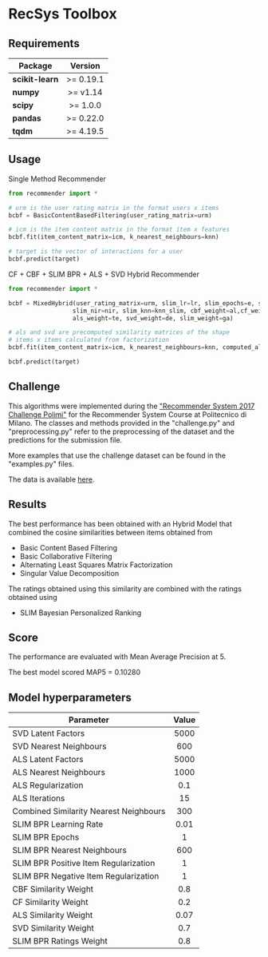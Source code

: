 # RecSys Toolbox

## Requirements
| Package              | Version        |
| ---------------------|:--------------:|  
| **scikit-learn**     |   >= 0.19.1    |   
| **numpy**            |   >= v1.14     |   
| **scipy**            |   >= 1.0.0     |   
| **pandas**           |   >= 0.22.0    |   
| **tqdm**             |   >= 4.19.5    |  

## Usage

Single Method Recommender

```python
from recommender import *

# urm is the user rating matrix in the format users x items
bcbf = BasicContentBasedFiltering(user_rating_matrix=urm)

# icm is the item content matrix in the format item x features
bcbf.fit(item_content_matrix=icm, k_nearest_neighbours=knn)

# target is the vector of interactions for a user
bcbf.predict(target)
```

CF + CBF + SLIM BPR + ALS + SVD Hybrid Recommender

```python
from recommender import *

bcbf = MixedHybrid(user_rating_matrix=urm, slim_lr=lr, slim_epochs=e, slim_pir=pir, 
                  slim_nir=nir, slim_knn=knn_slim, cbf_weight=al,cf_weight=be,
                  als_weight=te, svd_weight=de, slim_weight=ga)

# als and svd are precomputed similarity matrices of the shape
# items x items calculated from factorization
bcbf.fit(item_content_matrix=icm, k_nearest_neighbours=knn, computed_als=als, computed_svd=svd)

bcbf.predict(target)

```

## Challenge

This algorithms were implemented during the ["Recommender System 2017 Challenge Polimi"](https://www.kaggle.com/c/recommender-system-2017-challenge-polimi) for the Recommender System Course at Politecnico di Milano.
The classes and methods provided in the "challenge.py" and "preprocessing.py" refer to the preprocessing of the dataset and the predictions for the submission file.

More examples that use the challenge dataset can be found in the "examples.py" files.

The data is available [here](https://www.kaggle.com/c/recommender-system-2017-challenge-polimi/data).

## Results

The best performance has been obtained with an Hybrid Model that combined the cosine similarities between items obtained from 
* Basic Content Based Filtering
* Basic Collaborative Filtering
* Alternating Least Squares Matrix Factorization
* Singular Value Decomposition

The ratings obtained using this similarity are combined with the ratings obtained using
* SLIM Bayesian Personalized Ranking

## Score

The performance are evaluated with Mean Average Precision at 5.

The best model scored MAP5 = 0.10280

## Model hyperparameters

| Parameter            | Value          |
| ---------------------|:--------------:|
| SVD Latent Factors   |   5000         |
| SVD Nearest Neighbours              |   600          |
| ALS Latent Factors   |   5000         |
| ALS Nearest Neighbours            |   1000         |
| ALS Regularization   |   0.1          |
| ALS Iterations       |   15           |
| Combined Similarity Nearest Neighbours | 300|
| SLIM BPR Learning Rate | 0.01   |
| SLIM BPR Epochs | 1|
| SLIM BPR Nearest Neighbours | 600 |
| SLIM BPR Positive Item Regularization | 1 |
| SLIM BPR Negative Item Regularization | 1 |
| CBF Similarity Weight   | 0.8 |
| CF Similarity Weight    | 0.2 |
| ALS Similarity Weight   | 0.07|
| SVD Similarity Weight   | 0.7 |
| SLIM BPR Ratings Weight | 0.8 |
